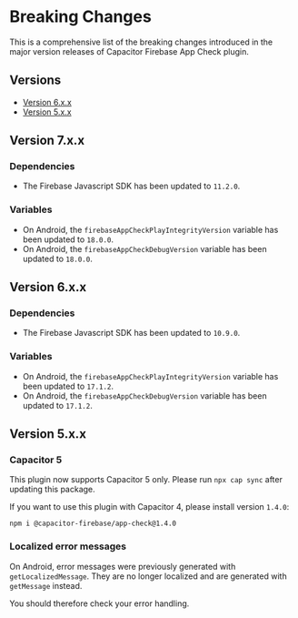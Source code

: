 # Breaking Changes

This is a comprehensive list of the breaking changes introduced in the major version releases of Capacitor Firebase App Check plugin.

## Versions

- [Version 6.x.x](#version-6xx)
- [Version 5.x.x](#version-5xx)

## Version 7.x.x

### Dependencies

- The Firebase Javascript SDK has been updated to `11.2.0`.

### Variables

- On Android, the `firebaseAppCheckPlayIntegrityVersion` variable has been updated to `18.0.0`.
- On Android, the `firebaseAppCheckDebugVersion` variable has been updated to `18.0.0`.

## Version 6.x.x

### Dependencies

- The Firebase Javascript SDK has been updated to `10.9.0`.

### Variables

- On Android, the `firebaseAppCheckPlayIntegrityVersion` variable has been updated to `17.1.2`.
- On Android, the `firebaseAppCheckDebugVersion` variable has been updated to `17.1.2`.

## Version 5.x.x

### Capacitor 5

This plugin now supports Capacitor 5 only. Please run `npx cap sync` after updating this package.

If you want to use this plugin with Capacitor 4, please install version `1.4.0`:

```
npm i @capacitor-firebase/app-check@1.4.0
```

### Localized error messages

On Android, error messages were previously generated with `getLocalizedMessage`. They are no longer localized and are generated with `getMessage` instead.

You should therefore check your error handling.
